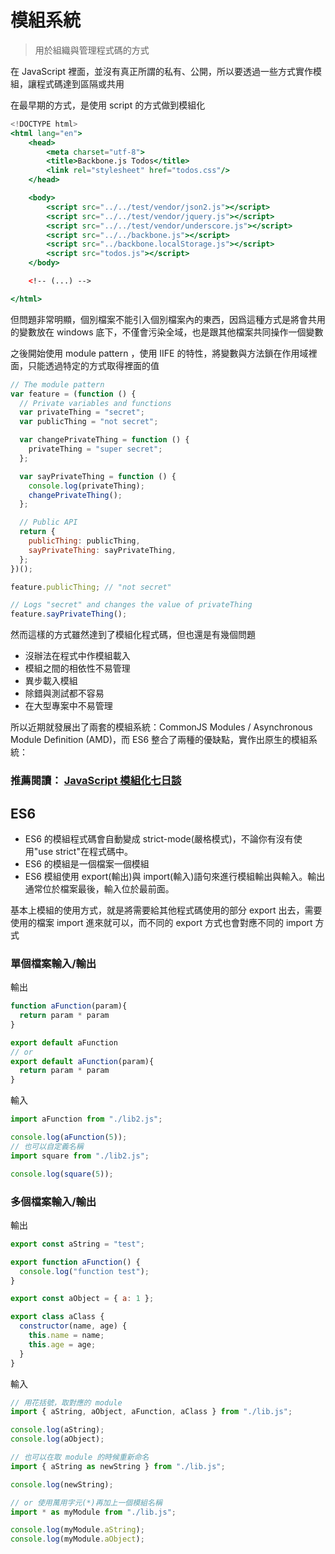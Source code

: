 # 模組系統

> 用於組織與管理程式碼的方式

在 JavaScript 裡面，並沒有真正所謂的私有、公開，所以要透過一些方式實作模組，讓程式碼達到區隔或共用

在最早期的方式，是使用 script 的方式做到模組化

```jsx
<!DOCTYPE html>
<html lang="en">
    <head>
        <meta charset="utf-8">
        <title>Backbone.js Todos</title>
        <link rel="stylesheet" href="todos.css"/>
    </head>

    <body>
        <script src="../../test/vendor/json2.js"></script>
        <script src="../../test/vendor/jquery.js"></script>
        <script src="../../test/vendor/underscore.js"></script>
        <script src="../../backbone.js"></script>
        <script src="../backbone.localStorage.js"></script>
        <script src="todos.js"></script>
    </body>

    <!-- (...) -->

</html>
```

但問題非常明顯，個別檔案不能引入個別檔案內的東西，因爲這種方式是將會共用的變數放在 windows 底下，不僅會污染全域，也是跟其他檔案共同操作一個變數

之後開始使用 module pattern ，使用 IIFE 的特性，將變數與方法鎖在作用域裡面，只能透過特定的方式取得裡面的值

```jsx
// The module pattern
var feature = (function () {
  // Private variables and functions
  var privateThing = "secret";
  var publicThing = "not secret";

  var changePrivateThing = function () {
    privateThing = "super secret";
  };

  var sayPrivateThing = function () {
    console.log(privateThing);
    changePrivateThing();
  };

  // Public API
  return {
    publicThing: publicThing,
    sayPrivateThing: sayPrivateThing,
  };
})();

feature.publicThing; // "not secret"

// Logs "secret" and changes the value of privateThing
feature.sayPrivateThing();
```

然而這樣的方式雖然達到了模組化程式碼，但也還是有幾個問題

- 沒辦法在程式中作模組載入
- 模組之間的相依性不易管理
- 異步載入模組
- 除錯與測試都不容易
- 在大型專案中不易管理

所以近期就發展出了兩套的模組系統：CommonJS Modules / Asynchronous Module Definition (AMD)，而 ES6 整合了兩種的優缺點，實作出原生的模組系統：

### 推薦閱讀： [JavaScript 模組化七日談](http://huangxuan.me/js-module-7day/#/1)

## ES6

- ES6 的模組程式碼會自動變成 strict-mode(嚴格模式)，不論你有沒有使用"use strict"在程式碼中。
- ES6 的模組是一個檔案一個模組
- ES6 模組使用 export(輸出)與 import(輸入)語句來進行模組輸出與輸入。輸出通常位於檔案最後，輸入位於最前面。

基本上模組的使用方式，就是將需要給其他程式碼使用的部分 export 出去，需要使用的檔案 import 進來就可以，而不同的 export 方式也會對應不同的 import 方式

### 單個檔案輸入/輸出

輸出

```jsx
function aFunction(param){
  return param * param
}

export default aFunction
// or
export default aFunction(param){
  return param * param
}
```

輸入

```jsx
import aFunction from "./lib2.js";

console.log(aFunction(5));
// 也可以自定義名稱
import square from "./lib2.js";

console.log(square(5));
```

### 多個檔案輸入/輸出

輸出

```jsx
export const aString = "test";

export function aFunction() {
  console.log("function test");
}

export const aObject = { a: 1 };

export class aClass {
  constructor(name, age) {
    this.name = name;
    this.age = age;
  }
}
```

輸入

```jsx
// 用花括號，取對應的 module
import { aString, aObject, aFunction, aClass } from "./lib.js";

console.log(aString);
console.log(aObject);

// 也可以在取 module 的時候重新命名
import { aString as newString } from "./lib.js";

console.log(newString);

// or 使用萬用字元(*)再加上一個模組名稱
import * as myModule from "./lib.js";

console.log(myModule.aString);
console.log(myModule.aObject);
```
